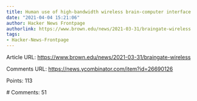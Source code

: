```yaml
---
title: Human use of high-bandwidth wireless brain-computer interface
date: "2021-04-04 15:21:06"
author: Hacker News Frontpage
authorlink: https://www.brown.edu/news/2021-03-31/braingate-wireless
tags:
- Hacker-News-Frontpage
---
```


<p>Article URL: <a href="https://www.brown.edu/news/2021-03-31/braingate-wireless">https://www.brown.edu/news/2021-03-31/braingate-wireless</a></p>
<p>Comments URL: <a href="https://news.ycombinator.com/item?id=26690126">https://news.ycombinator.com/item?id=26690126</a></p>
<p>Points: 113</p>
<p># Comments: 51</p>
